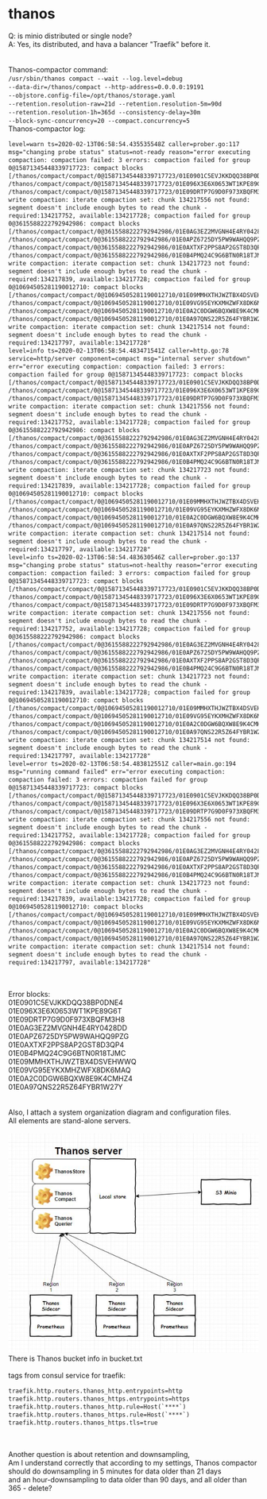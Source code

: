 # thanos <br>
Q: is minio distributed or single node?<br>
A: Yes, its distributed, and hava a balancer "Traefik" before it.<br>
<br><br>
Thanos-compactor command:<br>
<code>/usr/sbin/thanos compact --wait --log.level=debug --data-dir=/thanos/compact --http-address=0.0.0.0:19191 --objstore.config-file=/opt/thanos/storage.yaml --retention.resolution-raw=21d --retention.resolution-5m=90d --retention.resolution-1h=365d --consistency-delay=30m --block-sync-concurrency=20 --compact.concurrency=5
</code>
<br>
Thanos-compactor log:<br>

```
level=warn ts=2020-02-13T06:58:54.435535548Z caller=prober.go:117 msg="changing probe status" status=not-ready reason="error executing compaction: compaction failed: 3 errors: compaction failed for group 0@15871345448339717723: compact blocks [/thanos/compact/compact/0@15871345448339717723/01E0901C5EVJKKDQQ38BP0DNE4 /thanos/compact/compact/0@15871345448339717723/01E096X3E6X0653WT1KPE89G6T /thanos/compact/compact/0@15871345448339717723/01E09DRTP7G9D0F973XBQFM3H8]: write compaction: iterate compaction set: chunk 134217556 not found: segment doesn't include enough bytes to read the chunk - required:134217752, available:134217728; compaction failed for group 0@3615588222792942986: compact blocks [/thanos/compact/compact/0@3615588222792942986/01E0AG3EZ2MVGNH4E4RY0428DD /thanos/compact/compact/0@3615588222792942986/01E0APZ6725DY5PW9WAHQQ9PZG /thanos/compact/compact/0@3615588222792942986/01E0AXTXF2PPS8AP2GST8D3QP4 /thanos/compact/compact/0@3615588222792942986/01E0B4PMQ24C9G6BTN0R18TJMC]: write compaction: iterate compaction set: chunk 134217723 not found: segment doesn't include enough bytes to read the chunk - required:134217839, available:134217728; compaction failed for group 0@10694505281190012710: compact blocks [/thanos/compact/compact/0@10694505281190012710/01E09MMHXTHJWZTBX4DSVEHWWQ /thanos/compact/compact/0@10694505281190012710/01E09VG95EYKXMHZWFX8DK6MAQ /thanos/compact/compact/0@10694505281190012710/01E0A2C0DGW6BQXW8E9K4CMHZ4 /thanos/compact/compact/0@10694505281190012710/01E0A97QNS22R5Z64FYBR1W27Y]: write compaction: iterate compaction set: chunk 134217514 not found: segment doesn't include enough bytes to read the chunk - required:134217797, available:134217728"
level=info ts=2020-02-13T06:58:54.483471541Z caller=http.go:78 service=http/server component=compact msg="internal server shutdown" err="error executing compaction: compaction failed: 3 errors: compaction failed for group 0@15871345448339717723: compact blocks [/thanos/compact/compact/0@15871345448339717723/01E0901C5EVJKKDQQ38BP0DNE4 /thanos/compact/compact/0@15871345448339717723/01E096X3E6X0653WT1KPE89G6T /thanos/compact/compact/0@15871345448339717723/01E09DRTP7G9D0F973XBQFM3H8]: write compaction: iterate compaction set: chunk 134217556 not found: segment doesn't include enough bytes to read the chunk - required:134217752, available:134217728; compaction failed for group 0@3615588222792942986: compact blocks [/thanos/compact/compact/0@3615588222792942986/01E0AG3EZ2MVGNH4E4RY0428DD /thanos/compact/compact/0@3615588222792942986/01E0APZ6725DY5PW9WAHQQ9PZG /thanos/compact/compact/0@3615588222792942986/01E0AXTXF2PPS8AP2GST8D3QP4 /thanos/compact/compact/0@3615588222792942986/01E0B4PMQ24C9G6BTN0R18TJMC]: write compaction: iterate compaction set: chunk 134217723 not found: segment doesn't include enough bytes to read the chunk - required:134217839, available:134217728; compaction failed for group 0@10694505281190012710: compact blocks [/thanos/compact/compact/0@10694505281190012710/01E09MMHXTHJWZTBX4DSVEHWWQ /thanos/compact/compact/0@10694505281190012710/01E09VG95EYKXMHZWFX8DK6MAQ /thanos/compact/compact/0@10694505281190012710/01E0A2C0DGW6BQXW8E9K4CMHZ4 /thanos/compact/compact/0@10694505281190012710/01E0A97QNS22R5Z64FYBR1W27Y]: write compaction: iterate compaction set: chunk 134217514 not found: segment doesn't include enough bytes to read the chunk - required:134217797, available:134217728"
level=info ts=2020-02-13T06:58:54.483630546Z caller=prober.go:137 msg="changing probe status" status=not-healthy reason="error executing compaction: compaction failed: 3 errors: compaction failed for group 0@15871345448339717723: compact blocks [/thanos/compact/compact/0@15871345448339717723/01E0901C5EVJKKDQQ38BP0DNE4 /thanos/compact/compact/0@15871345448339717723/01E096X3E6X0653WT1KPE89G6T /thanos/compact/compact/0@15871345448339717723/01E09DRTP7G9D0F973XBQFM3H8]: write compaction: iterate compaction set: chunk 134217556 not found: segment doesn't include enough bytes to read the chunk - required:134217752, available:134217728; compaction failed for group 0@3615588222792942986: compact blocks [/thanos/compact/compact/0@3615588222792942986/01E0AG3EZ2MVGNH4E4RY0428DD /thanos/compact/compact/0@3615588222792942986/01E0APZ6725DY5PW9WAHQQ9PZG /thanos/compact/compact/0@3615588222792942986/01E0AXTXF2PPS8AP2GST8D3QP4 /thanos/compact/compact/0@3615588222792942986/01E0B4PMQ24C9G6BTN0R18TJMC]: write compaction: iterate compaction set: chunk 134217723 not found: segment doesn't include enough bytes to read the chunk - required:134217839, available:134217728; compaction failed for group 0@10694505281190012710: compact blocks [/thanos/compact/compact/0@10694505281190012710/01E09MMHXTHJWZTBX4DSVEHWWQ /thanos/compact/compact/0@10694505281190012710/01E09VG95EYKXMHZWFX8DK6MAQ /thanos/compact/compact/0@10694505281190012710/01E0A2C0DGW6BQXW8E9K4CMHZ4 /thanos/compact/compact/0@10694505281190012710/01E0A97QNS22R5Z64FYBR1W27Y]: write compaction: iterate compaction set: chunk 134217514 not found: segment doesn't include enough bytes to read the chunk - required:134217797, available:134217728"
level=error ts=2020-02-13T06:58:54.483812551Z caller=main.go:194 msg="running command failed" err="error executing compaction: compaction failed: 3 errors: compaction failed for group 0@15871345448339717723: compact blocks [/thanos/compact/compact/0@15871345448339717723/01E0901C5EVJKKDQQ38BP0DNE4 /thanos/compact/compact/0@15871345448339717723/01E096X3E6X0653WT1KPE89G6T /thanos/compact/compact/0@15871345448339717723/01E09DRTP7G9D0F973XBQFM3H8]: write compaction: iterate compaction set: chunk 134217556 not found: segment doesn't include enough bytes to read the chunk - required:134217752, available:134217728; compaction failed for group 0@3615588222792942986: compact blocks [/thanos/compact/compact/0@3615588222792942986/01E0AG3EZ2MVGNH4E4RY0428DD /thanos/compact/compact/0@3615588222792942986/01E0APZ6725DY5PW9WAHQQ9PZG /thanos/compact/compact/0@3615588222792942986/01E0AXTXF2PPS8AP2GST8D3QP4 /thanos/compact/compact/0@3615588222792942986/01E0B4PMQ24C9G6BTN0R18TJMC]: write compaction: iterate compaction set: chunk 134217723 not found: segment doesn't include enough bytes to read the chunk - required:134217839, available:134217728; compaction failed for group 0@10694505281190012710: compact blocks [/thanos/compact/compact/0@10694505281190012710/01E09MMHXTHJWZTBX4DSVEHWWQ /thanos/compact/compact/0@10694505281190012710/01E09VG95EYKXMHZWFX8DK6MAQ /thanos/compact/compact/0@10694505281190012710/01E0A2C0DGW6BQXW8E9K4CMHZ4 /thanos/compact/compact/0@10694505281190012710/01E0A97QNS22R5Z64FYBR1W27Y]: write compaction: iterate compaction set: chunk 134217514 not found: segment doesn't include enough bytes to read the chunk - required:134217797, available:134217728"
```
<br><br>
Error blocks:<br>
01E0901C5EVJKKDQQ38BP0DNE4<br>
01E096X3E6X0653WT1KPE89G6T<br>
01E09DRTP7G9D0F973XBQFM3H8<br>
01E0AG3EZ2MVGNH4E4RY0428DD<br>
01E0APZ6725DY5PW9WAHQQ9PZG<br>
01E0AXTXF2PPS8AP2GST8D3QP4<br>
01E0B4PMQ24C9G6BTN0R18TJMC<br>
01E09MMHXTHJWZTBX4DSVEHWWQ<br>
01E09VG95EYKXMHZWFX8DK6MAQ<br>
01E0A2C0DGW6BQXW8E9K4CMHZ4<br>
01E0A97QNS22R5Z64FYBR1W27Y<br>
<br><br>
Also, I attach a system organization diagram and configuration files.<br>
All elements are stand-alone servers.<br>
<br>
![screen](https://github.com/Zergvl/thanos/blob/master/Thanos.JPG)
<br>
There is Thanos bucket info in bucket.txt
<br><br>
tags from consul service for traefik:<br>

```
traefik.http.routers.thanos_http.entrypoints=http
traefik.http.routers.thanos_https.entrypoints=https
traefik.http.routers.thanos_http.rule=Host(`****`)
traefik.http.routers.thanos_https.rule=Host(`****`)
traefik.http.routers.thanos_https.tls=true
```
<br><br>
Another question is about retention and downsampling, <br>
Am I understand correctly that according to my settings, Thanos compactor should do downsampling in 5 minutes for data older than 21 days <br>
and an hour-downsampling to data older than 90 days, and all older than 365 - delete?<br>
<br>
